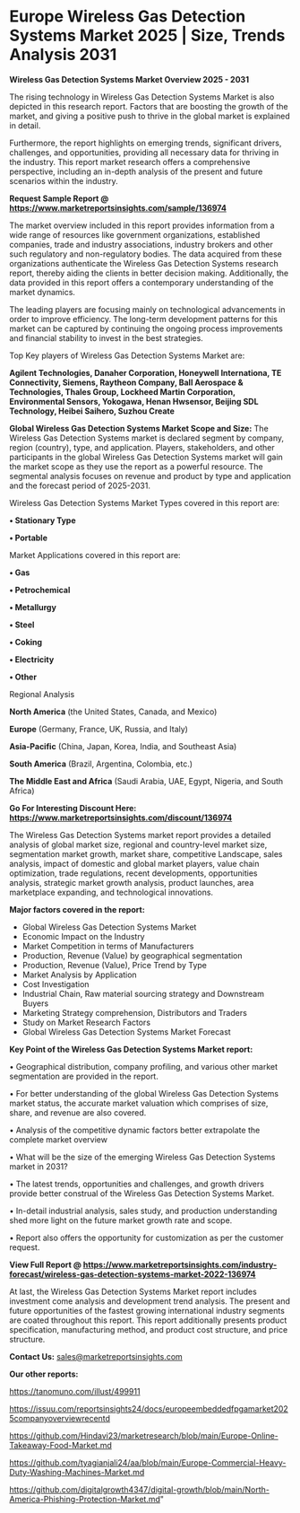  # Europe Wireless Gas Detection Systems Market 2025 | Size, Trends Analysis 2031

<Strong> Wireless Gas Detection Systems Market Overview 2025 - 2031</strong>

The rising technology in Wireless Gas Detection Systems Market is also depicted in this research report. Factors that are boosting the growth of the market, and giving a positive push to thrive in the global market is explained in detail.

Furthermore, the report highlights on emerging trends, significant drivers, challenges, and opportunities, providing all necessary data for thriving in the industry. This report market research offers a comprehensive perspective, including an in-depth analysis of the present and future scenarios within the industry.

<strong>Request Sample Report @ <a href=https://www.marketreportsinsights.com/sample/136974>https://www.marketreportsinsights.com/sample/136974</a></strong>

The market overview included in this report provides information from a wide range of resources like government organizations, established companies, trade and industry associations, industry brokers and other such regulatory and non-regulatory bodies. The data acquired from these organizations authenticate the Wireless Gas Detection Systems research report, thereby aiding the clients in better decision making. Additionally, the data provided in this report offers a contemporary understanding of the market dynamics.

The leading players are focusing mainly on technological advancements in order to improve efficiency. The long-term development patterns for this market can be captured by continuing the ongoing process improvements and financial stability to invest in the best strategies.

Top Key players of Wireless Gas Detection Systems Market are:

<strong>Agilent Technologies, Danaher Corporation, Honeywell Internationa, TE Connectivity, Siemens, Raytheon Company, Ball Aerospace & Technologies, Thales Group, Lockheed Martin Corporation, Environmental Sensors, Yokogawa, Henan Hwsensor, Beijing SDL Technology, Heibei Saihero, Suzhou Create</strong>

<strong><b>Global Wireless Gas Detection Systems Market Scope and Size:</b></strong>
The Wireless Gas Detection Systems market is declared segment by company, region (country), type, and application. Players, stakeholders, and other participants in the global Wireless Gas Detection Systems market will gain the market scope as they use the report as a powerful resource. The segmental analysis focuses on revenue and product by type and application and the forecast period of 2025-2031.

Wireless Gas Detection Systems Market Types covered in this report are:

<strong>• Stationary Type 

• Portable</strong>

Market Applications covered in this report are:

<strong>• Gas

• Petrochemical

• Metallurgy

• Steel

• Coking

• Electricity

• Other</strong> 

Regional Analysis

<strong>North America</strong> (the United States, Canada, and Mexico)

<strong>Europe</strong> (Germany, France, UK, Russia, and Italy)

<strong>Asia-Pacific</strong> (China, Japan, Korea, India, and Southeast Asia)

<strong>South America</strong> (Brazil, Argentina, Colombia, etc.)

<strong>The Middle East and Africa</strong> (Saudi Arabia, UAE, Egypt, Nigeria, and South Africa)

<strong>Go For Interesting Discount Here: <a href=https://www.marketreportsinsights.com/discount/136974>https://www.marketreportsinsights.com/discount/136974</a></strong>

The Wireless Gas Detection Systems market report provides a detailed analysis of global market size, regional and country-level market size, segmentation market growth, market share, competitive Landscape, sales analysis, impact of domestic and global market players, value chain optimization, trade regulations, recent developments, opportunities analysis, strategic market growth analysis, product launches, area marketplace expanding, and technological innovations.

<strong><b>Major factors covered in the report:</b></strong>
<ul>
  <li>Global Wireless Gas Detection Systems Market </li>
  <li>Economic Impact on the Industry</li>
  <li>Market Competition in terms of Manufacturers</li>
  <li>Production, Revenue (Value) by geographical segmentation</li>
  <li>Production, Revenue (Value), Price Trend by Type</li>
  <li>Market Analysis by Application</li>
  <li>Cost Investigation</li>
  <li>Industrial Chain, Raw material sourcing strategy and Downstream Buyers</li>
  <li>Marketing Strategy comprehension, Distributors and Traders</li>
  <li>Study on Market Research Factors</li>
  <li>Global Wireless Gas Detection Systems Market Forecast</li>
</ul>

<strong><b>Key Point of the Wireless Gas Detection Systems Market report:</b></strong>

• Geographical distribution, company profiling, and various other market segmentation are provided in the report.

• For better understanding of the global Wireless Gas Detection Systems market status, the accurate market valuation which comprises of size, share, and revenue are also covered.

• Analysis of the competitive dynamic factors better extrapolate the complete market overview

• What will be the size of the emerging Wireless Gas Detection Systems market in 2031?

• The latest trends, opportunities and challenges, and growth drivers provide better construal of the Wireless Gas Detection Systems Market.

• In-detail industrial analysis, sales study, and production understanding shed more light on the future market growth rate and scope.

• Report also offers the opportunity for customization as per the customer request.

<strong><b>View Full Report @ <a href=https://www.marketreportsinsights.com/industry-forecast/wireless-gas-detection-systems-market-2022-136974>https://www.marketreportsinsights.com/industry-forecast/wireless-gas-detection-systems-market-2022-136974</a></b></strong>


At last, the Wireless Gas Detection Systems Market report includes investment come analysis and development trend analysis. The present and future opportunities of the fastest growing international industry segments are coated throughout this report. This report additionally presents product specification, manufacturing method, and product cost structure, and price structure.

<strong>Contact Us:</strong>
sales@marketreportsinsights.com

<strong>Our other reports:</strong>

<a href=https://tanomuno.com/illust/499911>https://tanomuno.com/illust/499911</a>

<a href=https://issuu.com/reportsinsights24/docs/europeembeddedfpgamarket2025companyoverviewrecentd>https://issuu.com/reportsinsights24/docs/europeembeddedfpgamarket2025companyoverviewrecentd</a>

<a href=https://github.com/Hindavi23/marketresearch/blob/main/Europe-Online-Takeaway-Food-Market.md>https://github.com/Hindavi23/marketresearch/blob/main/Europe-Online-Takeaway-Food-Market.md</a>

<a href=https://github.com/tyagianjali24/aa/blob/main/Europe-Commercial-Heavy-Duty-Washing-Machines-Market.md>https://github.com/tyagianjali24/aa/blob/main/Europe-Commercial-Heavy-Duty-Washing-Machines-Market.md</a>

<a href=https://github.com/digitalgrowth4347/digital-growth/blob/main/North-America-Phishing-Protection-Market.md>https://github.com/digitalgrowth4347/digital-growth/blob/main/North-America-Phishing-Protection-Market.md</a>"

